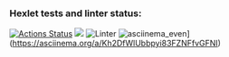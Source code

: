 ### Hexlet tests and linter status:
[![Actions Status](https://github.com/Dddarknight/python-project-lvl1/workflows/hexlet-check/badge.svg)](https://github.com/Dddarknight/python-project-lvl1/actions)
<a href="https://codeclimate.com/github/codeclimate/codeclimate/maintainability"><img src="https://api.codeclimate.com/v1/badges/a99a88d28ad37a79dbf6/maintainability" /></a>
![Linter](https://github.com/Dddarknight/python-project-lvl1/actions/workflows/linter.yml/badge.svg)
![asciinema_even](https://github.com/Dddarknight/python-project-lvl1/actions/workflows/asciinema/badge.svg)](https://asciinema.org/a/Kh2DfWlUbbpyi83FZNFfvGFNI)
